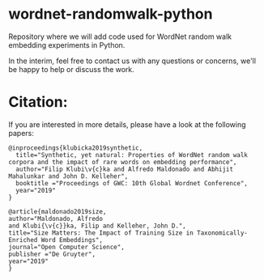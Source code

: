 # wordnet-randomwalk-python
Repository where we will add code used for WordNet random walk embedding experiments in Python.

In the interim, feel free to contact us with any questions or concerns, we'll be happy to help or discuss the work. 


# Citation:

If you are interested in more details, please have a look at the following papers:

```
@inproceedings{klubicka2019synthetic,
  title="Synthetic, yet natural: Properties of WordNet random walk corpora and the impact of rare words on embedding performance",
  author="Filip Klubi\v{c}ka and Alfredo Maldonado and Abhijit Mahalunkar and John D. Kelleher",
  booktitle ="Proceedings of GWC: 10th Global Wordnet Conference",
  year="2019"
}
```
```
@article{maldonado2019size,
author="Maldonado, Alfredo
and Klubi{\v{c}}ka, Filip and Kelleher, John D.",
title="Size Matters: The Impact of Training Size in Taxonomically-Enriched Word Embeddings",
journal="Open Computer Science",
publisher ="De Gruyter",
year="2019"
}
```

